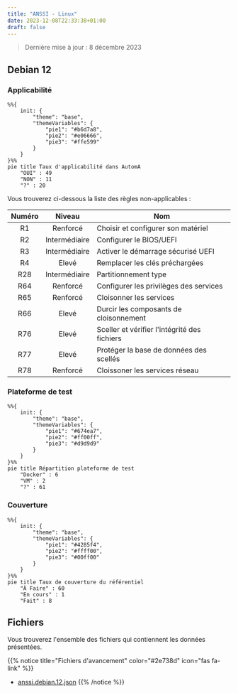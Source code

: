 ```yaml
---
title: "ANSSI - Linux"
date: 2023-12-08T22:33:38+01:00
draft: false
---
```


> Dernière mise à jour : 8 décembre 2023

## Debian 12

### Applicabilité

```mermaid
%%{
    init: {
        "theme": "base",
        "themeVariables": {
            "pie1": "#b6d7a8",
            "pie2": "#e06666",
            "pie3": "#ffe599"
        }
    }
}%%
pie title Taux d'applicabilité dans AutomA
    "OUI" : 49
    "NON" : 11
    "?" : 20 
```

Vous trouverez ci-dessous la liste des règles non-applicables :

|Numéro|Niveau|Nom|
|:---:|:---:|---|
|R1|Renforcé|Choisir et configurer son matériel|
|R2|Intermédiaire|Configurer le BIOS/UEFI|
|R3|Intermédiaire|Activer le démarrage sécurisé UEFI|
|R4|Elevé|Remplacer les clés préchargées|
|R28|Intermédiaire|Partitionnement type|
|R64|Renforcé|Configurer les privilèges des services|
|R65|Renforcé|Cloisonner les services|
|R66|Elevé|Durcir les composants de cloisonnement|
|R76|Elevé|Sceller et vérifier l'intégrité des fichiers|
|R77|Elevé|Protéger la base de données des scellés|
|R78|Renforcé|Cloissoner les services réseau|


### Plateforme de test

```mermaid
%%{
    init: {
        "theme": "base",
        "themeVariables": {
            "pie1": "#674ea7",
            "pie2": "#ff00ff",
            "pie3": "#d9d9d9"
        }
    }
}%%
pie title Répartition plateforme de test
    "Docker" : 6
    "VM" : 2
    "?" : 61
```

### Couverture

```mermaid
%%{
    init: {
        "theme": "base",
        "themeVariables": {
            "pie1": "#4285f4",
            "pie2": "#ffff00",
            "pie3": "#00ff00"
        }
    }
}%%
pie title Taux de couverture du référentiel
    "À Faire" : 60
    "En cours" : 1
    "Fait" : 8
```

## Fichiers

Vous trouverez l'ensemble des fichiers qui contiennent les données présentées.

{{% notice title="Fichiers d'avancement" color="#2e738d" icon="fas fa-link" %}}
- [anssi.debian.12.json](/files/anssi.debian.12.json)
{{% /notice %}}